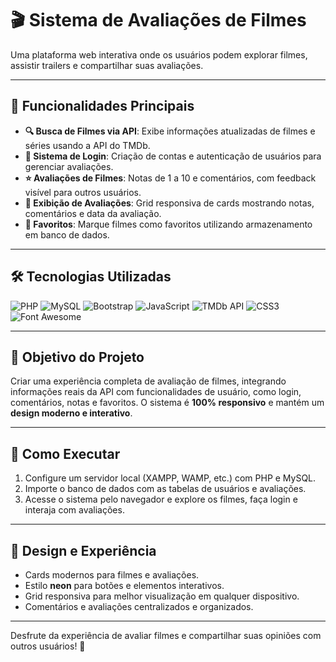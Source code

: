 # 🎬 Sistema de Avaliações de Filmes

Uma plataforma web interativa onde os usuários podem explorar filmes, assistir trailers e compartilhar suas avaliações.  

---

## 🌟 Funcionalidades Principais

- **🔍 Busca de Filmes via API**: Exibe informações atualizadas de filmes e séries usando a API do TMDb.
- **🔑 Sistema de Login**: Criação de contas e autenticação de usuários para gerenciar avaliações.
- **⭐ Avaliações de Filmes**: Notas de 1 a 10 e comentários, com feedback visível para outros usuários.
- **📝 Exibição de Avaliações**: Grid responsiva de cards mostrando notas, comentários e data da avaliação.
- **💖 Favoritos**: Marque filmes como favoritos utilizando armazenamento em banco de dados.

---

## 🛠 Tecnologias Utilizadas

![PHP](https://img.shields.io/badge/PHP-777BB4?style=flat&logo=php&logoColor=white)
![MySQL](https://img.shields.io/badge/MySQL-4479A1?style=flat&logo=mysql&logoColor=white)
![Bootstrap](https://img.shields.io/badge/Bootstrap-7952B3?style=flat&logo=bootstrap&logoColor=white)
![JavaScript](https://img.shields.io/badge/JavaScript-F7DF1E?style=flat&logo=javascript&logoColor=black)
![TMDb API](https://img.shields.io/badge/TMDb-01D277?style=flat&logo=themoviedatabase&logoColor=white)
![CSS3](https://img.shields.io/badge/CSS3-1572B6?style=flat&logo=css3&logoColor=white)
![Font Awesome](https://img.shields.io/badge/Font%20Awesome-528DD7?style=flat&logo=font-awesome&logoColor=white)

---

## 🎯 Objetivo do Projeto

Criar uma experiência completa de avaliação de filmes, integrando informações reais da API com funcionalidades de usuário, como login, comentários, notas e favoritos. O sistema é **100% responsivo** e mantém um **design moderno e interativo**.

---

## 🚀 Como Executar

1. Configure um servidor local (XAMPP, WAMP, etc.) com PHP e MySQL.
2. Importe o banco de dados com as tabelas de usuários e avaliações.
3. Acesse o sistema pelo navegador e explore os filmes, faça login e interaja com avaliações.

---

## 🎨 Design e Experiência

- Cards modernos para filmes e avaliações.
- Estilo **neon** para botões e elementos interativos.
- Grid responsiva para melhor visualização em qualquer dispositivo.
- Comentários e avaliações centralizados e organizados.

---

Desfrute da experiência de avaliar filmes e compartilhar suas opiniões com outros usuários! 🍿
